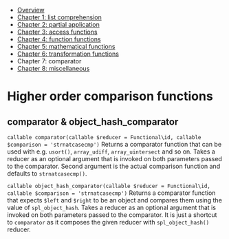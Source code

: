  - [Overview](00-index.md)
 - [Chapter 1: list comprehension](01-list-comprehension.md)
 - [Chapter 2: partial application](02-partial-application.md)
 - [Chapter 3: access functions](03-access-functions.md)
 - [Chapter 4: function functions](04-function-functions.md)
 - [Chapter 5: mathematical functions](05-mathematical-functions.md)
 - [Chapter 6: transformation functions](06-transformation-functions.md)
 - Chapter 7: comparator
 - [Chapter 8: miscellaneous](08-miscellaneous.md)

# Higher order comparison functions

## comparator & object_hash_comparator

``callable comparator(callable $reducer = Functional\id, callable $comparison = 'strnatcasecmp')`` 
Returns a comparator function that can be used with e.g. `usort()`, `array_udiff`, `array_uintersect` and so on. Takes
a reducer as an optional argument that is invoked on both parameters passed to the comparator. Second argument is the
actual comparison function and defaults to `strnatcasecmp()`.

``callable object_hash_comparator(callable $reducer = Functional\id, callable $comparison = 'strnatcasecmp')`` 
Returns a comparator function that expects `$left` and `$right` to be an object and compares them using the value of
`spl_object_hash`. Takes a reducer as an optional argument that is invoked on both parameters passed to the comparator.
It is just a shortcut to `comparator` as it composes the given reducer with `spl_object_hash()` reducer.
